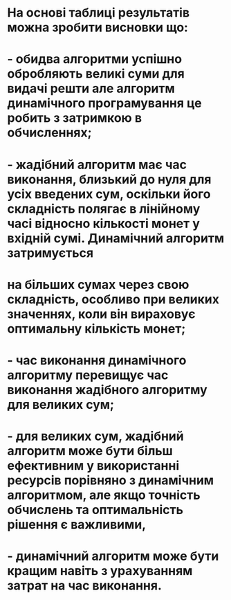 # На основі таблиці результатів можна зробити висновки що:
# - обидва алгоритми успішно обробляють великі суми для видачі решти але алгоритм динамічного програмування це робить з затримкою в обчисленнях;
# - жадібний алгоритм має час виконання, близький до нуля для усіх введених сум, оскільки його складність полягає в лінійному часі відносно кількості монет у вхідній сумі. Динамічний алгоритм затримується 
# на більших сумах через свою складність, особливо при великих значеннях, коли він вираховує оптимальну кількість монет;
# - час виконання динамічного алгоритму перевищує час виконання жадібного алгоритму для великих сум; 
# - для великих сум, жадібний алгоритм може бути більш ефективним у використанні ресурсів порівняно з динамічним алгоритмом, але якщо точність обчислень та оптимальність рішення є важливими, 
# - динамічний алгоритм може бути кращим навіть з урахуванням затрат на час виконання.







